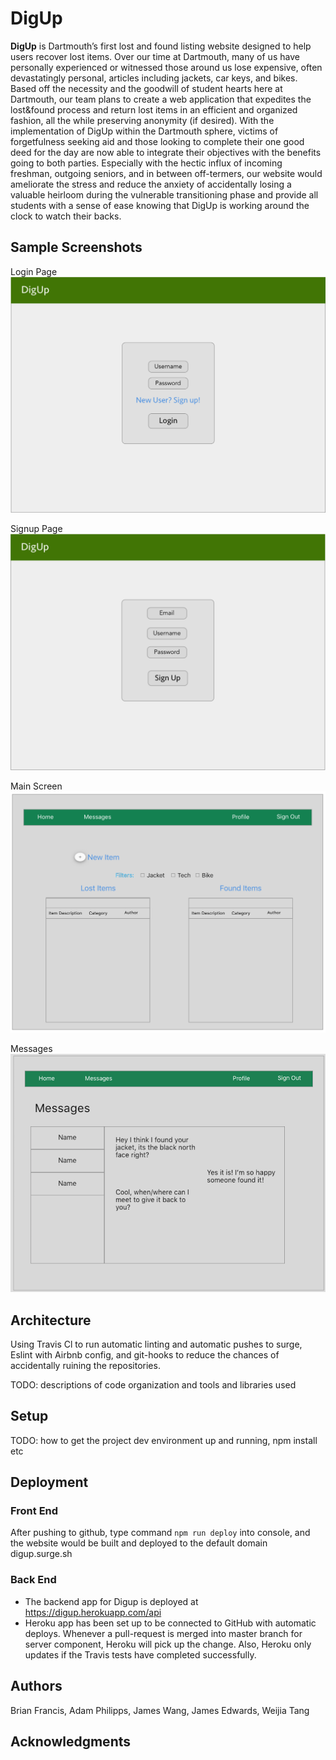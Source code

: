 # DigUp

**DigUp** is Dartmouth’s first lost and found listing website designed to help users recover lost items. Over our time at Dartmouth, many of us have personally experienced or witnessed those around us lose expensive, often devastatingly personal, articles including jackets, car keys, and bikes. Based off the necessity and the goodwill of student hearts here at Dartmouth, our team plans to create a web application that expedites the lost&found process and return lost items in an efficient and organized fashion, all the while preserving anonymity (if desired). With the implementation of DigUp within the Dartmouth sphere, victims of forgetfulness seeking aid and those looking to complete their one good deed for the day are now able to integrate their objectives with the benefits going to both parties. Especially with the hectic influx of incoming freshman, outgoing seniors, and in between off-termers, our website would ameliorate the stress and reduce the anxiety of accidentally losing a valuable heirloom during the vulnerable transitioning phase and provide all students with a sense of ease knowing that DigUp is working around the clock to watch their backs.

## Sample Screenshots

Login Page
![Login Page](/img/login.png?raw=true "Login Page")

Signup Page
![Signup Page](/img/signup.png?raw=true "Signup Page")

Main Screen
![main screen](/img/mainScreen.png)

Messages
![messages](/img/messages.png)

## Architecture
Using Travis Cl to run automatic linting and automatic pushes to surge, Eslint with Airbnb config, and git-hooks to reduce the chances of accidentally ruining the repositories.


TODO:  descriptions of code organization and tools and libraries used

## Setup

TODO: how to get the project dev environment up and running, npm install etc

## Deployment

### Front End

After pushing to github, type command `npm run deploy` into console, and the website would be built and deployed to the default domain digup.surge.sh

### Back End

* The backend app for Digup is deployed at https://digup.herokuapp.com/api
* Heroku app has been set up to be connected to GitHub with automatic deploys. Whenever a pull-request is merged into master branch for server component, Heroku will pick up the change. Also, Heroku only updates if the Travis tests have completed successfully.

## Authors

Brian Francis, Adam Philipps, James Wang, James Edwards, Weijia Tang

## Acknowledgments
